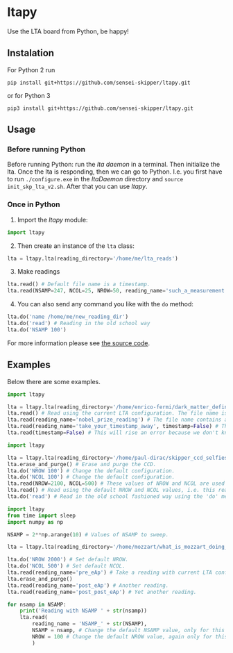 # ltapy

Use the LTA board from Python, be happy!

## Instalation

For Python 2 run

```
pip install git+https://github.com/sensei-skipper/ltapy.git
```

or for Python 3

```
pip3 install git+https://github.com/sensei-skipper/ltapy.git
```

## Usage

### Before running Python

Before running Python: run the *lta daemon* in a terminal. Then initialize the lta. Once the lta is responding, then we can go to Python. I.e. you first have to run ```./configure.exe``` in the *ltaDaemon* directory and ```source init_skp_lta_v2.sh```. After that you can use *ltapy*.

### Once in Python

1. Import the *ltapy* module:

```Python
import ltapy
```

2. Then create an instance of the ```lta``` class:

```Python
lta = ltapy.lta(reading_directory='/home/me/lta_reads')
```

3. Make readings

```Python
lta.read() # Default file name is a timestamp.
lta.read(NSAMP=247, NCOL=25, NROW=50, reading_name='such_a_measurement', timestamp=True) # This configuration is only used for this reading. After reading, all is brought back to the previous state.
```

4. You can also send any command you like with the ```do``` method:

```Python
lta.do('name /home/me/new_reading_dir')
lta.do('read') # Reading in the old school way
lta.do('NSAMP 100')
```

For more information please see [the source code](https://github.com/SengerM/ltapy/blob/master/ltapy/core.py). 

## Examples

Below there are some examples.

```Python
import ltapy

lta = ltapy.lta(reading_directory='/home/enrico-fermi/dark_matter_definitive_evidence/') # Create an lta instance.
lta.read() # Read using the current LTA configuration. The file name is a timestamp automatically created at the time of calling this function.
lta.read(reading_name='nobel_prize_reading') # The file name contains a timestamp followed by the provided name.
lta.read(reading_name='take_your_timestamp_away', timestamp=False) # The file name has no timestamp
lta.read(timestamp=False) # This will rise an error because we don't know how to name your file...
```

```Python
import ltapy

lta = ltapy.lta(reading_directory='/home/paul-dirac/skipper_ccd_selfies/') # Create an lta instance.
lta.erase_and_purge() # Erase and purge the CCD.
lta.do('NROW 100') # Change the default configuration.
lta.do('NCOL 100') # Change the default configuration.
lta.read(NROW=2100, NCOL=500) # These values of NROW and NCOL are used just for this current reading. After reading they are restored to the value they had before this line.
lta.read() # Read using the default NROW and NCOL values, i.e. this reading will have NROW=100 and NCOL=100
lta.do('read') # Read in the old school fashioned way using the 'do' method.
```

```Python
import ltapy
from time import sleep
import numpy as np

NSAMP = 2**np.arange(10) # Values of NSAMP to sweep.

lta = ltapy.lta(reading_directory='/home/mozzart/what_is_mozzart_doing_here?/')

lta.do('NROW 2000') # Set default NROW.
lta.do('NCOL 500') # Set default NCOL.
lta.read(reading_name='pre_eAp') # Take a reading with current LTA configuration, and store it in "/home/lta-test/Desktop/DarMat/reads/190708/run_c".
lta.erase_and_purge()
lta.read(reading_name='post_eAp') # Another reading.
lta.read(reading_name='post_post_eAp') # Yet another reading.

for nsamp in NSAMP:
	print('Reading with NSAMP ' + str(nsamp))
	lta.read(
		reading_name = 'NSAMP_' + str(NSAMP),
		NSAMP = nsamp, # Change the default NSAMP value, only for this reading. After this it is returned to the previous value.
		NROW = 100 # Change the default NROW value, again only for this reading.
		)
```
